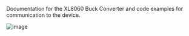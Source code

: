 Documentation for the XL8060 Buck Converter and code examples for communication to the device. 

![image](https://github.com/xl8020/XL8020/assets/135531497/82ad5946-7536-487d-825c-8d4aaf95ec62)
